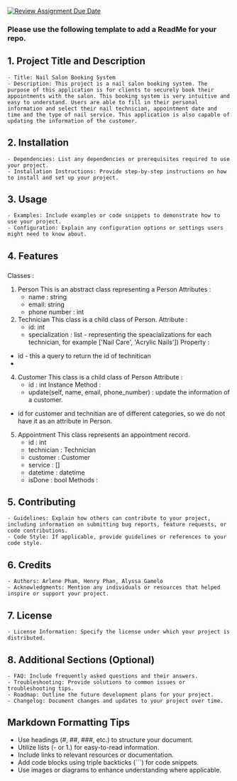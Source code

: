 [![Review Assignment Due Date](https://classroom.github.com/assets/deadline-readme-button-24ddc0f5d75046c5622901739e7c5dd533143b0c8e959d652212380cedb1ea36.svg)](https://classroom.github.com/a/545oUMxH)

### Please use the following template to add a ReadMe for your repo.

## 1. Project Title and Description
    - Title: Nail Salon Booking System
    - Description: This project is a nail salon booking system. The purpose of this application is for clients to securely book their appointments with the salon. This booking system is very intuitive and easy to understand. Users are able to fill in their personal information and select their nail technician, appointment date and time and the type of nail service. This application is also capable of updating the information of the customer.
## 2. Installation
    - Dependencies: List any dependencies or prerequisites required to use your project.
    - Installation Instructions: Provide step-by-step instructions on how to install and set up your project.
## 3. Usage
    - Examples: Include examples or code snippets to demonstrate how to use your project.
    - Configuration: Explain any configuration options or settings users might need to know about.
## 4. Features
### 
Classes : 
1. Person
   This is an abstract class representing a Person
   Attributes :
   - name : string
    - email: string
    - phone number : int
3. Technician
   This class is a child class of Person.
   Attribute :
   - id: int
   - specialization : list - representing the speacializations for each technician, for example ['Nail Care', 'Acrylic Nails'])
     Property :
  - id - this a query to return the id of technitican
  - 
4. Customer
   This class is a child class of Person
   Attribute :
   - id : int
   Instance Method :
   - update(self, name, email, phone_number) : update the information of a customer.
 * id for customer and technitian are of different categories, so we do not have it as an attribute in Person.
5. Appointment
   This class represents an appointment record.
   - id : int
   - technician : Technician
   - customer : Customer
   - service : []
   - datetime : datetime
   - isDone : bool
Methods :

###
    
## 5. Contributing
    - Guidelines: Explain how others can contribute to your project, including information on submitting bug reports, feature requests, or code contributions.
    - Code Style: If applicable, provide guidelines or references to your code style.
## 6. Credits
    - Authors: Arlene Pham, Henry Phan, Alyssa Gamelo
    - Acknowledgments: Mention any individuals or resources that helped inspire or support your project.
## 7. License
    - License Information: Specify the license under which your project is distributed.
## 8. Additional Sections (Optional)
    - FAQ: Include frequently asked questions and their answers.
    - Troubleshooting: Provide solutions to common issues or troubleshooting tips.
    - Roadmap: Outline the future development plans for your project.
    - Changelog: Document changes and updates to your project over time.

## Markdown Formatting Tips
  - Use headings (#, ##, ###, etc.) to structure your document.
  - Utilize lists (- or 1.) for easy-to-read information.
  - Include links to relevant resources or documentation.
  - Add code blocks using triple backticks (```) for code snippets.
  - Use images or diagrams to enhance understanding where applicable.
